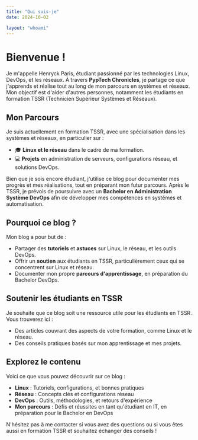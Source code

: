 ```yaml
---
title: "Qui suis-je"
date: 2024-10-02

layout: "whoami"
---
```


# Bienvenue !

Je m'appelle Henryck Paris, étudiant passionné par les technologies Linux, DevOps, et les réseaux. À travers **PypTech Chronicles**, je partage ce que j'apprends et réalise tout au long de mon parcours en systèmes et réseaux. Mon objectif est d'aider d'autres personnes, notamment les étudiants en formation TSSR (Technicien Supérieur Systèmes et Réseaux).

## Mon Parcours

Je suis actuellement en formation TSSR, avec une spécialisation dans les systèmes et réseaux, en particulier sur :

- 🎓 **Linux et le réseau** dans le cadre de ma formation.
- 💻 **Projets** en administration de serveurs, configurations réseau, et solutions DevOps.

Bien que je sois encore étudiant, j'utilise ce blog pour documenter mes progrès et mes réalisations, tout en préparant mon futur parcours. Après le TSSR, je prévois de poursuivre avec un **Bachelor en Administration Système DevOps** afin de développer mes compétences en systèmes et automatisation.

## Pourquoi ce blog ?

Mon blog a pour but de :

- Partager des **tutoriels** et **astuces** sur Linux, le réseau, et les outils DevOps.
- Offrir un **soutien** aux étudiants en TSSR, particulièrement ceux qui se concentrent sur Linux et réseau.
- Documenter mon propre **parcours d'apprentissage**, en préparation du Bachelor DevOps.

## Soutenir les étudiants en TSSR

Je souhaite que ce blog soit une ressource utile pour les étudiants en TSSR. Vous trouverez ici :

- Des articles couvrant des aspects de votre formation, comme Linux et le réseau.
- Des conseils pratiques basés sur mon apprentissage et mes projets.

## Explorez le contenu

Voici ce que vous pouvez découvrir sur ce blog :

- **Linux** : Tutoriels, configurations, et bonnes pratiques
- **Réseau** : Concepts clés et configurations réseau
- **DevOps** : Outils, méthodologies, et retours d'expérience
- **Mon parcours** : Défis et réussites en tant qu'étudiant en IT, en préparation pour le Bachelor en DevOps

N'hésitez pas à me contacter si vous avez des questions ou si vous êtes aussi en formation TSSR et souhaitez échanger des conseils !
